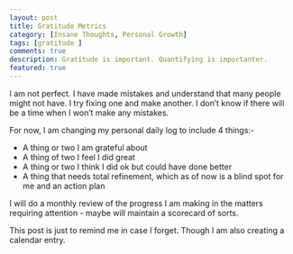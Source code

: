 ```yaml
---
layout: post
title: Gratitude Metrics
category: [Insane Thoughts, Personal Growth]
tags: [gratitude ]
comments: true
description: Gratitude is important. Quantifying is importanter. 
featured: true
---
```


I am not perfect. I have made mistakes and understand that many people might not have. I try fixing one and make another. I don’t know if there will be a time when I won’t make any mistakes.

For now, I am changing my personal daily log to include 4 things:-

* A thing or two I am grateful about
* A thing of two I feel I did great
* A thing or two I think I did ok but could have done better
* A thing that needs total refinement, which as of now is a blind spot for me and an action plan

I will do a monthly review of the progress I am making in the matters requiring attention - maybe will maintain a scorecard of sorts.

This post is just to remind me in case I forget. Though I am also creating a calendar entry.
